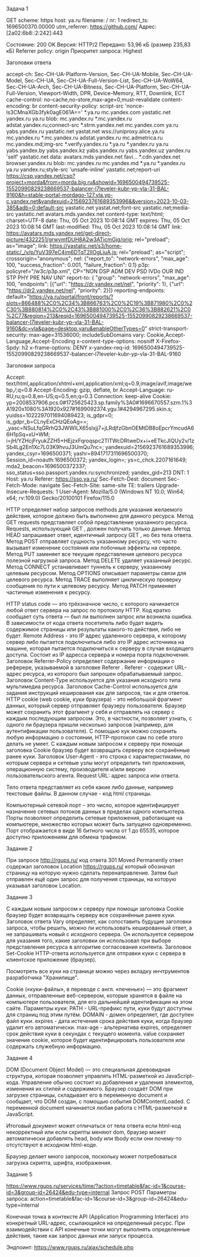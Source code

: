 Задача 1

GET
scheme: https
host: ya.ru
filename: /
nr: 1
redirect_ts: 1696500370.00000
utm_referrer: https://github.com/
Адрес: [2a02:6b8::2:242]:443

Состояние: 200 OK
Версия: HTTP/2
Передано: 53,96 кБ (размер 235,83 кБ)
Referrer policy: origin
Приоритет запроса: Highest


Заголовки ответа

accept-ch: Sec-CH-UA-Platform-Version, Sec-CH-UA-Mobile, Sec-CH-UA-Model, Sec-CH-UA, Sec-CH-UA-Full-Version-List, Sec-CH-UA-WoW64, Sec-CH-UA-Arch, Sec-CH-UA-Bitness, Sec-CH-UA-Platform, Sec-CH-UA-Full-Version, Viewport-Width, DPR, Device-Memory, RTT, Downlink, ECT
cache-control: no-cache,no-store,max-age=0,must-revalidate
content-encoding: br
content-security-policy: script-src 'nonce-ls3CMnaXGb3fyk0agE061A==' *.ya.ru mc.yandex.com yastatic.net yandex.ru ya.ru blob: mc.yandex.ru *.mc.yandex.ru adstat.yandex.ru;connect-src *.strm.yandex.net mc.yandex.com ya.ru yabs.yandex.ru yastatic.net yastat.net wss://uniproxy.alice.ya.ru mc.yandex.ru *.mc.yandex.ru adstat.yandex.ru mc.admetrica.ru mc.yandex.md;img-src *.verify.yandex.ru *.ya.ru *.yandex.ru ya.ru yabs.yandex.by yabs.yandex.kz yabs.yandex.ru yabs.yandex.uz yandex.ru 'self' yastatic.net data: avatars.mds.yandex.net favi… *.cdn.yandex.net browser.yandex.ru blob: mc.yandex.ru mc.yandex.md *.ya.ru *.yandex.ru ya.ru yandex.ru;style-src 'unsafe-inline' yastatic.net;report-uri https://csp.yandex.net/csp?project=morda&from=morda.big.ru&showid=1696500494739525-15520990829238669537-balancer-l7leveler-kubr-yp-vla-31-BAL-9160&h=stable-portal-mordago-127.vla.yp-c.yandex.net&yandexuid=2156923761689353996&&version=2023-10-03-385&adb=0;default-src yastatic.net yastat.net;font-src yastatic.net;media-src yastatic.net avatars.mds.yandex.net
content-type: text/html; charset=UTF-8
date: Thu, 05 Oct 2023 10:08:14 GMT
expires: Thu, 05 Oct 2023 10:08:14 GMT
last-modified: Thu, 05 Oct 2023 10:08:14 GMT
link: <https://avatars.mds.yandex.net/get-direct-picture/4322251/grwvmfDUH8A2w3ATicmGjg/orig>; rel="preload"; as="image";
link: <https://yastatic.net/s3/home-static/_/v/p/YuV397eC4im6DTqT2IlOgLjuA.js>; rel="preload"; as="script"; crossorigin="anonymous";
nel: {"report_to": "network-errors", "max_age": 100, "success_fraction": 0.001, "failure_fraction": 0.1}
p3p: policyref="/w3c/p3p.xml", CP="NON DSP ADM DEV PSD IVDo OUR IND STP PHY PRE NAV UNI"
report-to: { "group": "network-errors", "max_age": 100, "endpoints": [{"url": "https://dr.yandex.net/nel", "priority": 1}, {"url": "https://dr2.yandex.net/nel", "priority": 2}]}
reporting-endpoints: default="https://ya.ru/portal/front/reports/?slots=866488%2C0%2C34%3B866763%2C0%2C19%3B871980%2C0%2C30%3B880814%2C0%2C43%3B881000%2C0%2C36%3B882621%2C0%2C77&region=213&reqid=1696500494739525-15520990829238669537-balancer-l7leveler-kubr-yp-vla-31-BAL-9160&dc=vla&page=desktop.yaru&enableOtherTypes=0"
strict-transport-security: max-age=31536000; includeSubDomains
vary: Cookie,Accept-Language,Accept-Encoding
x-content-type-options: nosniff
X-Firefox-Spdy: h2
x-frame-options: DENY
x-yandex-req-id: 1696500494739525-15520990829238669537-balancer-l7leveler-kubr-yp-vla-31-BAL-9160


Заголовки запроса

Accept: text/html,application/xhtml+xml,application/xml;q=0.9,image/avif,image/webp,*/*;q=0.8
Accept-Encoding: gzip, deflate, br
Accept-Language: ru-RU,ru;q=0.8,en-US;q=0.5,en;q=0.3
Connection: keep-alive
Cookie: yp=2008537906.pcs.0#1725625423.sp.family%3A0#1696670557.szm.1%3A1920x1080%3A1920x927#1699092374.ygu.1#4294967295.skin.s; yuidss=1022297011694089423; is_gdpr=0; is_gdpr_b=CLnyExCHzQEoAg==; _yasc=NSuLfqGRrhQ3JWWILX65slxjj7+jLRdjfzGbnOEMtDB8oEpcrYmcudA66H1pSq+xU+WM; i=jH/YZHcjFryukZZH5+HEjzxFqroqspc2TlTWcDRtweDx+i+eETkcJIQUy2v/1zSb4Lg2En1Xc7L03K9hvuJ3UmQu7nc=; yandexuid=2156923761689353996; yandex_csyr=1696500371; yashr=8941717311696500370; Session_id=noauth:1696500372; yandex_login=; ys=c_chck.2207161649; mda2_beacon=1696500372337; sso_status=sso.passport.yandex.ru:synchronized; yandex_gid=213
DNT: 1
Host: ya.ru
Referer: https://sso.ya.ru/
Sec-Fetch-Dest: document
Sec-Fetch-Mode: navigate
Sec-Fetch-Site: same-site
TE: trailers
Upgrade-Insecure-Requests: 1
User-Agent: Mozilla/5.0 (Windows NT 10.0; Win64; x64; rv:109.0) Gecko/20100101 Firefox/115.0


HTTP определяет набор запросов methods для указания желаемого действия, которое должно быть выполнено для данного ресурса.
    Метод GET requests представляет собой представление указанного ресурса. Requests, использующий GET , должен получать только данные.
    Метод HEAD запрашивает ответ, идентичный запросу GET , но без тела ответа.
    Метод POST отправляет сущность указанному ресурсу, что часто вызывает изменение состояния или побочные эффекты на сервере.
    Метод PUT заменяет все текущие представления целевого ресурса полезной нагрузкой запроса.
    Метод DELETE удаляет указанный ресурс.
    Метод CONNECT устанавливает туннель к серверу, указанному целевым ресурсом.
    Метод OPTIONS описывает параметры связи для целевого ресурса.
    Метод TRACE выполняет циклическую проверку сообщения по пути к целевому ресурсу.
    Метод PATCH применяет частичные изменения к ресурсу.

HTTP status code — это трёхзначное число, с которого начинается любой ответ сервера на запрос по протоколу HTTP. Код кратко сообщает суть ответа — был ли выполнен запрос или возникла ошибка. В зависимости от кода ответа посетитель либо будет видеть содержимое страницы или результаты какого-то действия, либо не будет.
Remote Address -  это IP адрес удаленного сервера, к которому сервер либо пытается подключиться либо это IP адрес источника на машине, которая пытается подключиться к серверу в случае входящего доступа. Состоит из IP адресса сервера и номера порта подключения.
Заголовок Referrer-Policy определяет содержание информации о реферере, указываемой в заголовке Referer .
Referer - содержит URL-адрес ресурса, из которого был запрошен обрабатываемый запрос. 
Заголовок Content-Type используется для указания исходного типа мультимедиа ресурса.
Заголовок Cache-Control используется для задания инструкций кеширования как для запросов, так и для ответов.
HTTP cookie (web cookie, куки браузера) - это небольшой фрагмент данных, который сервер отправляет браузеру пользователя. Браузер может сохранить этот фрагмент у себя и отправлять на сервер с каждым последующим запросом. Это, в частности, позволяет узнать, с одного ли браузера пришли несколько запросов (например, для аутентификации пользователя). С помощью кук можно сохранить любую информацию о состоянии, HTTP-протокол сам по себе этого делать не умеет.
С каждым новым запросом к серверу при помощи заголовка Cookie браузер будет возвращать серверу все сохранённые ранее куки.
Заголовок User-Agent - это строка с характеристиками, по которым сервера и сетевые узлы могут определить тип приложения, операционную систему, производителя и/или версию пользовательского агента.
Request URL: адрес запроса или ответа.

Тело ответа представляет из себя какие либо данные, например текстовые файлы. В данном случае - код html страницы.

Компьютерный сетевой порт – это число, которое идентифицирует назначение сетевых потоков данных в пределах одного компьютера. Порты позволяют определить сетевые приложения, работающие на компьютере, множество которых может быть запущено одновременно. Порт отображается в виде 16 битного числа от 1 до 65535, которое доступно приложениям для обмена трафиком.



Задание 2

При запросе http://rgups.ru/ код ответа 301 Moved Permanently  ответ содержал заголовок Location https://rgups.ru/ который обозначал страницу на которую нужно сделать перенаправление.
Затем был отправлен ещё один запрос для получения страницы, на которую указывал заголовок Location.


Задание 3

C каждым новым запросом к серверу при помощи заголовка Cookie браузер будет возвращать серверу все сохранённые ранее куки.
Заголовок ответа Vary определяет, как сопоставить будущие заголовки запроса, чтобы решить, можно ли использовать кешированный ответ, а не запрашивать новый с исходного сервера. Он используется сервером для указания того, какие заголовки он использовал при выборе представления ресурса в алгоритме согласования контента.
Заголовок Set-Cookie HTTP-ответа используется для отправки куки с сервера в клиентское приложение (браузер).

Посмотреть все куки на странице можно через вкладку инчтрументов разработчика "Хранилище".

Cookie («куки-файлы», в переводе с англ. «печенье») — это фрагмент данных, отправленные веб-сервером, которые хранятся в файле на компьютере пользователя, для его дальнейшей идентификации на этом сайте.
Параметры куки:
PATH - URL-префикс пути, куки будут доступны для страниц под этим путём.
DOMAIN - домен определяет, где доступен файл куки.
expires - дата истечения срока действия куки, когда браузер удалит его автоматически.
max-age - альтернатива expires, определяет срок действия куки в секундах с текущего момента.
value сохраняет значение cookie, которое будет идентифицировать пользователя или содержать служебную информацию.




Задание 4

DOM (Document Object Model) — это специальная древовидная структура, которая позволяет управлять HTML-разметкой из JavaScript-кода. Управление обычно состоит из добавления и удаления элементов, изменения их стилей и содержимого.
Браузер создаёт DOM при загрузке страницы, складывает его в переменную document и сообщает, что DOM создан, с помощью события DOMContentLoaded. С переменной document начинается любая работа с HTML-разметкой в JavaScript.

Итоговый документ может отличаться от тела ответа если html-код некорректный или если скрипты меняют dom, браузер может автоматически добавлять head, body или tbody если они почему-то отсутствуют в исходном html-коде.

Браузер делает много запросов, поскольку может потребоваться загрузка скрипта, шрифта, изображения.




Задание 5

https://www.rgups.ru/services/time/?action=timetable&fac-id=1&course-id=3&group-id=26424&edu-type=internal
Запрос POST
Параметры запроса: action=timetable&fac-id=1&course-id=3&group-id=26424&edu-type=internal

Конечная точка в контексте API (Application Programming Interface) это конкретный URL-адрес, ссылающийся на определенный ресурс. При взаимодействии с API конечные точки могут выполнять определенные действия, такие как запрос данных или запуск процесса.

Эндпоинт: https://www.rgups.ru/ajax/schedule.php
